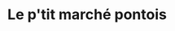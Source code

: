---
title: "Le p'tit marché pontois"
url: /pont-de-poitte/le-ptit-marche-pontois/
shop: commodité
---